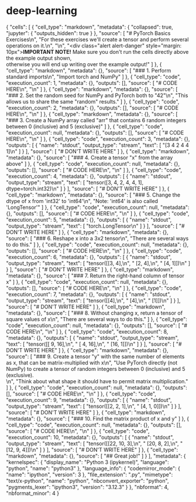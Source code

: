 # deep-learning
{
 "cells": [
  {
   "cell_type": "markdown",
   "metadata": {
    "collapsed": true,
    "jupyter": {
     "outputs_hidden": true
    }
   },
   "source": [
    "# PyTorch Basics Exercises\n",
    "For these exercises we'll create a tensor and perform several operations on it.\n",
    "\n",
    "<div class=\"alert alert-danger\" style=\"margin: 10px\"><strong>IMPORTANT NOTE!</strong> Make sure you don't run the cells directly above the example output shown, <br>otherwise you will end up writing over the example output!</div>"
   ]
  },
  {
   "cell_type": "markdown",
   "metadata": {},
   "source": [
    "### 1. Perform standard imports\n",
    "Import torch and NumPy"
   ]
  },
  {
   "cell_type": "code",
   "execution_count": 1,
   "metadata": {},
   "outputs": [],
   "source": [
    "# CODE HERE\n",
    "\n"
   ]
  },
  {
   "cell_type": "markdown",
   "metadata": {},
   "source": [
    "### 2. Set the random seed for NumPy and PyTorch both to \"42\"\n",
    "This allows us to share the same \"random\" results."
   ]
  },
  {
   "cell_type": "code",
   "execution_count": 2,
   "metadata": {},
   "outputs": [],
   "source": [
    "# CODE HERE\n",
    "\n"
   ]
  },
  {
   "cell_type": "markdown",
   "metadata": {},
   "source": [
    "### 3. Create a NumPy array called \"arr\" that contains 6 random integers between 0 (inclusive) and 5 (exclusive)"
   ]
  },
  {
   "cell_type": "code",
   "execution_count": null,
   "metadata": {},
   "outputs": [],
   "source": [
    "# CODE HERE\n",
    "\n"
   ]
  },
  {
   "cell_type": "code",
   "execution_count": 3,
   "metadata": {},
   "outputs": [
    {
     "name": "stdout",
     "output_type": "stream",
     "text": [
      "[3 4 2 4 4 1]\n"
     ]
    }
   ],
   "source": [
    "# DON'T WRITE HERE"
   ]
  },
  {
   "cell_type": "markdown",
   "metadata": {},
   "source": [
    "### 4. Create a tensor \"x\" from the array above"
   ]
  },
  {
   "cell_type": "code",
   "execution_count": null,
   "metadata": {},
   "outputs": [],
   "source": [
    "# CODE HERE\n",
    "\n"
   ]
  },
  {
   "cell_type": "code",
   "execution_count": 4,
   "metadata": {},
   "outputs": [
    {
     "name": "stdout",
     "output_type": "stream",
     "text": [
      "tensor([3, 4, 2, 4, 4, 1], dtype=torch.int32)\n"
     ]
    }
   ],
   "source": [
    "# DON'T WRITE HERE"
   ]
  },
  {
   "cell_type": "markdown",
   "metadata": {},
   "source": [
    "### 5. Change the dtype of x from 'int32' to 'int64'\n",
    "Note: 'int64' is also called 'LongTensor'"
   ]
  },
  {
   "cell_type": "code",
   "execution_count": null,
   "metadata": {},
   "outputs": [],
   "source": [
    "# CODE HERE\n",
    "\n"
   ]
  },
  {
   "cell_type": "code",
   "execution_count": 5,
   "metadata": {},
   "outputs": [
    {
     "name": "stdout",
     "output_type": "stream",
     "text": [
      "torch.LongTensor\n"
     ]
    }
   ],
   "source": [
    "# DON'T WRITE HERE"
   ]
  },
  {
   "cell_type": "markdown",
   "metadata": {},
   "source": [
    "### 6. Reshape x into a 3x2 tensor\n",
    "There are several ways to do this."
   ]
  },
  {
   "cell_type": "code",
   "execution_count": null,
   "metadata": {},
   "outputs": [],
   "source": [
    "# CODE HERE\n",
    "\n"
   ]
  },
  {
   "cell_type": "code",
   "execution_count": 6,
   "metadata": {},
   "outputs": [
    {
     "name": "stdout",
     "output_type": "stream",
     "text": [
      "tensor([[3, 4],\n",
      "        [2, 4],\n",
      "        [4, 1]])\n"
     ]
    }
   ],
   "source": [
    "# DON'T WRITE HERE"
   ]
  },
  {
   "cell_type": "markdown",
   "metadata": {},
   "source": [
    "### 7. Return the right-hand column of tensor x"
   ]
  },
  {
   "cell_type": "code",
   "execution_count": null,
   "metadata": {},
   "outputs": [],
   "source": [
    "# CODE HERE\n",
    "\n"
   ]
  },
  {
   "cell_type": "code",
   "execution_count": 7,
   "metadata": {},
   "outputs": [
    {
     "name": "stdout",
     "output_type": "stream",
     "text": [
      "tensor([[4],\n",
      "        [4],\n",
      "        [1]])\n"
     ]
    }
   ],
   "source": [
    "# DON'T WRITE HERE"
   ]
  },
  {
   "cell_type": "markdown",
   "metadata": {},
   "source": [
    "### 8. Without changing x, return a tensor of square values of x\n",
    "There are several ways to do this."
   ]
  },
  {
   "cell_type": "code",
   "execution_count": null,
   "metadata": {},
   "outputs": [],
   "source": [
    "# CODE HERE\n",
    "\n"
   ]
  },
  {
   "cell_type": "code",
   "execution_count": 8,
   "metadata": {},
   "outputs": [
    {
     "name": "stdout",
     "output_type": "stream",
     "text": [
      "tensor([[ 9, 16],\n",
      "        [ 4, 16],\n",
      "        [16,  1]])\n"
     ]
    }
   ],
   "source": [
    "# DON'T WRITE HERE"
   ]
  },
  {
   "cell_type": "markdown",
   "metadata": {},
   "source": [
    "### 9. Create a tensor \"y\" with the same number of elements as x, that can be matrix-multiplied with x\n",
    "Use PyTorch directly (not NumPy) to create a tensor of random integers between 0 (inclusive) and 5 (exclusive).<br>\n",
    "Think about what shape it should have to permit matrix multiplication."
   ]
  },
  {
   "cell_type": "code",
   "execution_count": null,
   "metadata": {},
   "outputs": [],
   "source": [
    "# CODE HERE\n",
    "\n"
   ]
  },
  {
   "cell_type": "code",
   "execution_count": 9,
   "metadata": {},
   "outputs": [
    {
     "name": "stdout",
     "output_type": "stream",
     "text": [
      "tensor([[2, 2, 1],\n",
      "        [4, 1, 0]])\n"
     ]
    }
   ],
   "source": [
    "# DON'T WRITE HERE"
   ]
  },
  {
   "cell_type": "markdown",
   "metadata": {},
   "source": [
    "### 10. Find the matrix product of x and y"
   ]
  },
  {
   "cell_type": "code",
   "execution_count": null,
   "metadata": {},
   "outputs": [],
   "source": [
    "# CODE HERE\n",
    "\n"
   ]
  },
  {
   "cell_type": "code",
   "execution_count": 10,
   "metadata": {},
   "outputs": [
    {
     "name": "stdout",
     "output_type": "stream",
     "text": [
      "tensor([[22, 10,  3],\n",
      "        [20,  8,  2],\n",
      "        [12,  9,  4]])\n"
     ]
    }
   ],
   "source": [
    "# DON'T WRITE HERE"
   ]
  },
  {
   "cell_type": "markdown",
   "metadata": {},
   "source": [
    "## Great job!"
   ]
  }
 ],
 "metadata": {
  "kernelspec": {
   "display_name": "Python 3 (ipykernel)",
   "language": "python",
   "name": "python3"
  },
  "language_info": {
   "codemirror_mode": {
    "name": "ipython",
    "version": 3
   },
   "file_extension": ".py",
   "mimetype": "text/x-python",
   "name": "python",
   "nbconvert_exporter": "python",
   "pygments_lexer": "ipython3",
   "version": "3.12.3"
  }
 },
 "nbformat": 4,
 "nbformat_minor": 4
}
